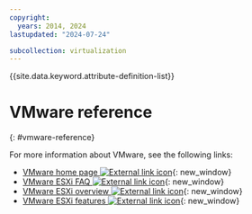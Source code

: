 ```yaml
---
copyright:
  years: 2014, 2024
lastupdated: "2024-07-24"

subcollection: virtualization
---
```


{{site.data.keyword.attribute-definition-list}}

# VMware reference
{: #vmware-reference}

For more information about VMware, see the following links:

* [VMware home page ![External link icon](../../icons/launch-glyph.svg "External link icon")](http://www.vmware.com/){: new_window}
* [VMware ESXi FAQ ![External link icon](../../icons/launch-glyph.svg "External link icon")](https://www.vmware.com/products/vi/esx/esx_faq.html){: new_window}
* [VMware ESXi overview ![External link icon](../../icons/launch-glyph.svg "External link icon")](https://www.vmware.com/products/vi/esx/index.html){: new_window}
* [VMware ESXi features ![External link icon](../../icons/launch-glyph.svg "External link icon")](https://www.vmware.com/products/cloud-infrastructure/esxi-and-esx){: new_window}
